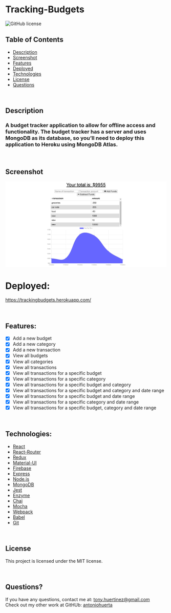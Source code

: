 
<h1> Tracking-Budgets </h1>


![GitHub license](https://img.shields.io/badge/license-MIT-55809b.svg) <br />

## Table of Contents 

- [Description](#description)
- [Screenshot](#screenshot)
- [Features](#features)
- [Deployed](#deployed)
- [Technologies](#technologies)
- [License](#license)
- [Questions](#questions)

<br />

## Description

### A budget tracker application to allow for offline access and functionality. The budget tracker has a server and uses MongoDB as its database, so you’ll need to deploy this application to Heroku using MongoDB Atlas.

<br />

## Screenshot

<img src="./Assets/Budget-Tracker-sc.png" alt="Screenshot"/>

<br>

# Deployed:

https://trackingbudgets.herokuapp.com/

<br>

## Features:
- [x] Add a new budget
- [x] Add a new category
- [x] Add a new transaction
- [x] View all budgets
- [x] View all categories
- [x] View all transactions
- [x] View all transactions for a specific budget
- [x] View all transactions for a specific category
- [x] View all transactions for a specific budget and category
- [x] View all transactions for a specific budget and category and date range
- [x] View all transactions for a specific budget and date range
- [x] View all transactions for a specific category and date range
- [x] View all transactions for a specific budget, category and date range

<br>

## Technologies:
- [React](https://reactjs.org/)
- [React-Router](https://reacttraining.com/react-router/web/guides/quick-start)
- [Redux](https://redux.js.org/)
- [Material-UI](https://material-ui.com/)
- [Firebase](https://firebase.google.com/)
- [Express](https://expressjs.com/)
- [Node.js](https://nodejs.org/)
- [MongoDB](https://www.mongodb.com/)
- [Jest](https://jestjs.io/)
- [Enzyme](https://enzymejs.github.io/)
- [Chai](https://www.chaijs.com/)
- [Mocha](https://mochajs.org/)
- [Webpack](https://webpack.js.org/)
- [Babel](https://babeljs.io/)
- [Git](https://git-scm.com/)

<br>

## License

This project is licensed under the MIT license. 

<br />

## Questions?

If you have any questions, contact me at: 
tony.huertinez@gmail.com  <br />
Check out my other work at GitHUb:
[antoniohuerta](https://github.com/Tonycodesnow) <br />